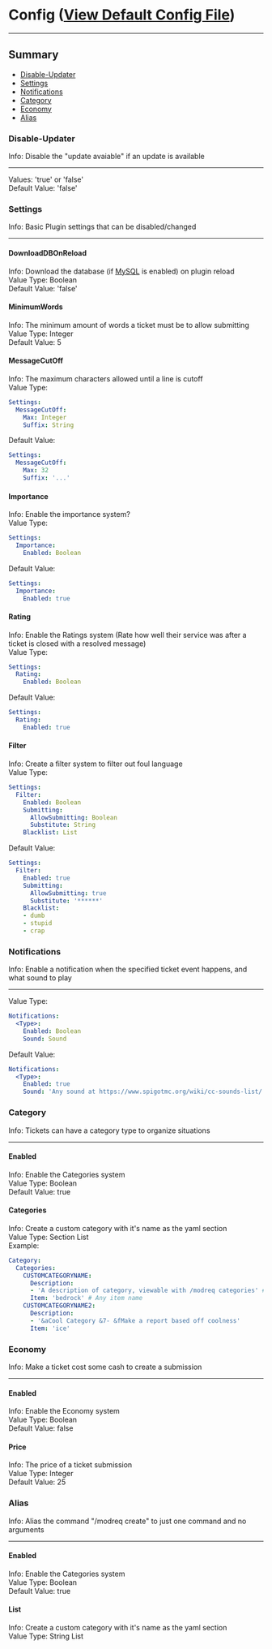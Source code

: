 # Config ([View Default Config File](files/config.yml))
***
## Summary ##
- [Disable-Updater](#user-content-disable-updater) 
- [Settings](#user-content-settings)
- [Notifications](#user-content-notifications)
- [Category](#user-content-category)
- [Economy](#user-content-economy)
- [Alias](#user-content-alias)

### Disable-Updater ###
Info: Disable the "update avaiable" if an update is available  
***
Values: 'true' or 'false'  
Default Value: 'false'

### Settings ###
Info: Basic Plugin settings that can be disabled/changed
***
  #### DownloadDBOnReload ####
  Info: Download the database (if [MySQL](files/MySQL.yml) is enabled) on plugin reload  
  Value Type: Boolean  
  Default Value: 'false'  
  #### MinimumWords ####
  Info: The minimum amount of words a ticket must be to allow submitting  
  Value Type: Integer  
  Default Value: 5
  #### MessageCutOff ####
  Info: The maximum characters allowed until a line is cutoff  
  Value Type:
  ```yaml
  Settings:
    MessageCutOff:
      Max: Integer  
      Suffix: String
  ```
  Default Value: 
  ```yaml 
  Settings:
    MessageCutOff:
      Max: 32  
      Suffix: '...'
  ```
  #### Importance ####
  Info: Enable the importance system?  
  Value Type:   
  ```yaml
  Settings:
    Importance:
      Enabled: Boolean 
  ```
  Default Value:  
  ```yaml
  Settings:
    Importance:
      Enabled: true
  ```
  #### Rating ####
  Info: Enable the Ratings system (Rate how well their service was after a ticket is closed with a resolved message)  
  Value Type:  
  ```yaml
  Settings:
    Rating:
      Enabled: Boolean 
  ```
  Default Value:  
  ```yaml
  Settings:
    Rating:
      Enabled: true
  ``` 
  #### Filter ####
  Info: Create a filter system to filter out foul language  
  Value Type:  
  ```yaml
  Settings:
    Filter:
      Enabled: Boolean  
      Submitting:  
        AllowSubmitting: Boolean  
        Substitute: String  
      Blacklist: List
  ```
  Default Value:
  ```yaml
  Settings:
    Filter:
      Enabled: true  
      Submitting:  
        AllowSubmitting: true  
        Substitute: '******'  
      Blacklist:  
      - dumb
      - stupid
      - crap
  ```
### Notifications ###
Info: Enable a notification when the specified ticket event happens, and what sound to play
***
Value Type:
```yaml
Notifications:
  <Type>:
    Enabled: Boolean
    Sound: Sound
```
Default Value:
```yaml
Notifications:
  <Type>:
    Enabled: true
    Sound: 'Any sound at https://www.spigotmc.org/wiki/cc-sounds-list/'
```

### Category ###
Info: Tickets can have a category type to organize situations
***
  #### Enabled ####
  Info: Enable the Categories system  
  Value Type: Boolean  
  Default Value: true
  #### Categories ####
  Info: Create a custom category with it's name as the yaml section  
  Value Type: Section List  
  Example:
  ```yaml
  Category:
    Categories:
      CUSTOMCATEGORYNAME:
        Description: 
        - 'A description of category, viewable with /modreq categories' # Can have multiple lines
        Item: 'bedrock' # Any item name
      CUSTOMCATEGORYNAME2:
        Description: 
        - '&aCool Category &7- &fMake a report based off coolness'
        Item: 'ice'
  ```

### Economy ###
Info: Make a ticket cost some cash to create a submission
***
  #### Enabled ####
  Info: Enable the Economy system  
  Value Type: Boolean  
  Default Value: false
  #### Price ####
  Info: The price of a ticket submission  
  Value Type: Integer  
  Default Value: 25
  
### Alias ###
Info: Alias the command "/modreq create" to just one command and no arguments
***
  #### Enabled ####
  Info: Enable the Categories system  
  Value Type: Boolean  
  Default Value: true
  #### List ####
  Info: Create a custom category with it's name as the yaml section  
  Value Type: String List
